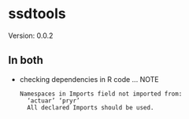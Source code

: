 # ssdtools

Version: 0.0.2

## In both

*   checking dependencies in R code ... NOTE
    ```
    Namespaces in Imports field not imported from:
      ‘actuar’ ‘pryr’
      All declared Imports should be used.
    ```

